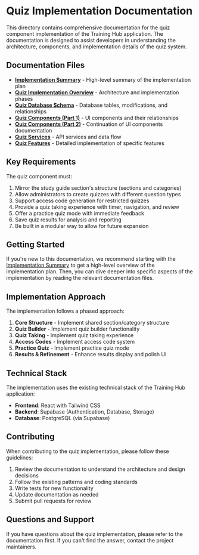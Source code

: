 # Quiz Implementation Documentation

This directory contains comprehensive documentation for the quiz component implementation of the Training Hub application. The documentation is designed to assist developers in understanding the architecture, components, and implementation details of the quiz system.

## Documentation Files

- [**Implementation Summary**](./implementation-summary.md) - High-level summary of the implementation plan
- [**Quiz Implementation Overview**](./quiz-implementation-overview.md) - Architecture and implementation phases
- [**Quiz Database Schema**](./quiz-database-schema.md) - Database tables, modifications, and relationships
- [**Quiz Components (Part 1)**](./quiz-components.md) - UI components and their relationships
- [**Quiz Components (Part 2)**](./quiz-components-part2.md) - Continuation of UI components documentation
- [**Quiz Services**](./quiz-services.md) - API services and data flow
- [**Quiz Features**](./quiz-features.md) - Detailed implementation of specific features

## Key Requirements

The quiz component must:

1. Mirror the study guide section's structure (sections and categories)
2. Allow administrators to create quizzes with different question types
3. Support access code generation for restricted quizzes
4. Provide a quiz taking experience with timer, navigation, and review
5. Offer a practice quiz mode with immediate feedback
6. Save quiz results for analysis and reporting
7. Be built in a modular way to allow for future expansion

## Getting Started

If you're new to this documentation, we recommend starting with the [Implementation Summary](./implementation-summary.md) to get a high-level overview of the implementation plan. Then, you can dive deeper into specific aspects of the implementation by reading the relevant documentation files.

## Implementation Approach

The implementation follows a phased approach:

1. **Core Structure** - Implement shared section/category structure
2. **Quiz Builder** - Implement quiz builder functionality
3. **Quiz Taking** - Implement quiz taking experience
4. **Access Codes** - Implement access code system
5. **Practice Quiz** - Implement practice quiz mode
6. **Results & Refinement** - Enhance results display and polish UI

## Technical Stack

The implementation uses the existing technical stack of the Training Hub application:

- **Frontend**: React with Tailwind CSS
- **Backend**: Supabase (Authentication, Database, Storage)
- **Database**: PostgreSQL (via Supabase)

## Contributing

When contributing to the quiz implementation, please follow these guidelines:

1. Review the documentation to understand the architecture and design decisions
2. Follow the existing patterns and coding standards
3. Write tests for new functionality
4. Update documentation as needed
5. Submit pull requests for review

## Questions and Support

If you have questions about the quiz implementation, please refer to the documentation first. If you can't find the answer, contact the project maintainers.
